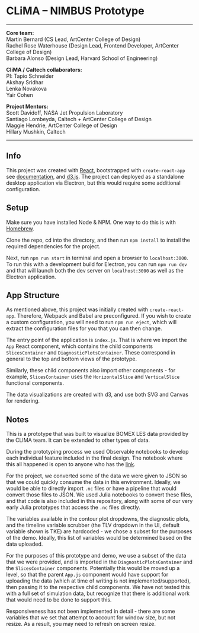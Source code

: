 # CLiMA – NIMBUS Prototype

<!-- ![screenshot](https://github.jpl.nasa.gov/raw/vis-program/clima/master/meta/proto.png?token=AAACFB7YXCKMYEZFPC5LLFS7HXX7O) -->


---

**Core team:**  
Martin Bernard (CS Lead, ArtCenter College of Design)  
Rachel Rose Waterhouse (Design Lead, Frontend Developer, ArtCenter College of Design)  
Barbara Alonso (Design Lead, Harvard School of Engineering)  

**CliMA / Caltech collaborators:**  
PI: Tapio Schneider  
Akshay Sridhar  
Lenka Novakova  
Yair Cohen  

**Project Mentors:**  
Scott Davidoff, NASA Jet Propulsion Laboratory  
Santiago Lombeyda, Caltech + ArtCenter College of Design  
Maggie Hendrie, ArtCenter College of Design  
Hillary Mushkin, Caltech  

---
## Info
This project was created with [React](https://reactjs.org/), bootstrapped with `create-react-app` see [documentation](https://create-react-app.dev/docs/getting-started/), and [d3.js](https://d3js.org/). The project can deployed as a standalone desktop application via Electron, but this would require some additional configuration.


## Setup
Make sure you have installed Node & NPM. One way to do this is with [Homebrew](https://treehouse.github.io/installation-guides/mac/node-mac.html).

Clone the repo, cd into the directory, and then run `npm install` to install the required dependencies for the project.

Next, run `npm run start` in terminal and open a browser to `localhost:3000`. To run this with a development build for Electron, you can run `npm run dev` and that will launch both the dev server on `localhost:3000` as well as the Electron application.


## App Structure
As mentioned above, this project was initially created with `create-react-app`. Therefore, Webpack and Babel are preconfigured. If you wish to create a custom configuration, you will need to run `npm run eject`, which will extract the configuration files for you that you can then change.

The entry point of the application is `index.js`. That is where we import the `App` React component, which contains the child components `SlicesContainer` and `DiagnosticPlotsContainer`. These correspond in general to the top and bottom views of the prototype.

Similarly, these child components also import other components - for example, `SlicesContainer` uses the `HorizontalSlice` and `VerticalSlice` functional components.

The data visualizations are created with d3, and use both SVG and Canvas for rendering.


## Notes
This is a prototype that was built to visualize BOMEX LES data provided by the CLIMA team. It can be extended to other types of data.

During the prototyping process we used Observable notebooks to develop each individual feature included in the final design. The notebook where this all happened is open to anyone who has the [link](https://observablehq.com/d/f9028dfd6edb7848).

For the project, we converted some of the data we were given to JSON so that we could quickly consume the data in this environment. Ideally, we would be able to directly import `.nc` files or have a pipeline that would convert those files to JSON. We used Julia notebooks to convert these files, and that code is also included in this repository, along with some of our very early Julia prototypes that access the `.nc` files directly.

The variables available in the contour plot dropdowns, the diagnostic plots, and the timeline variable scrubber (the TLV dropdown in the UI, default variable shown is TKE) are hardcoded - we chose a subset for the purposes of the demo. Ideally, this list of variables would be determined based on the data uploaded.

For the purposes of this prototype and demo, we use a subset of the data that we were provided, and is imported in the `DiagnosticPlotsContainer` and the `SlicesContainer` components. Potentially this would be moved up a level, so that the parent `App.js` component would have support for uploading the data (which at time of writing is not implemented/supported), then passing it to the respective child components. We have not tested this with a full set of simulation data, but recognize that there is additional work that would need to be done to support this.

Responsiveness has not been implemented in detail - there are some variables that we set that attempt to account for window size, but not resize. As a result, you may need to refresh on screen resize.
